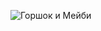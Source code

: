 ![Горшок и Мейби](https://user-images.githubusercontent.com/96076243/195425568-353f9c93-b227-4bbf-8294-a7caaab0f479.jpg)
